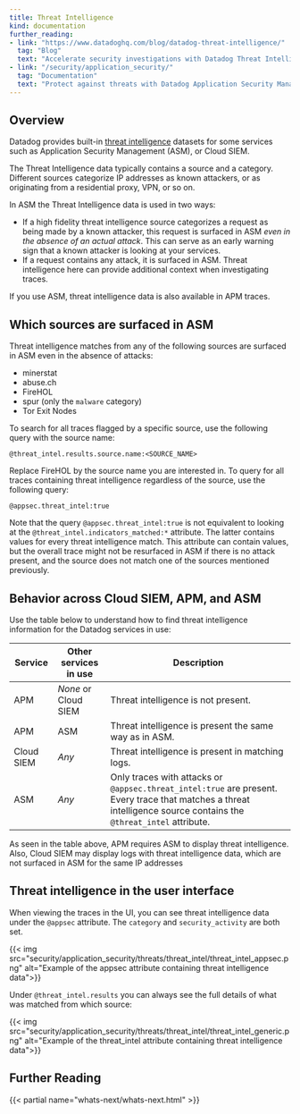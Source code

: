 ```yaml
---
title: Threat Intelligence
kind: documentation
further_reading:
- link: "https://www.datadoghq.com/blog/datadog-threat-intelligence/"
  tag: "Blog"
  text: "Accelerate security investigations with Datadog Threat Intelligence"
- link: "/security/application_security/"
  tag: "Documentation"
  text: "Protect against threats with Datadog Application Security Management"
---
```


## Overview

Datadog provides built-in [threat intelligence][1] datasets for some services such as Application Security Management (ASM), or Cloud SIEM.

The Threat Intelligence data typically contains a source and a category. Different sources categorize IP addresses as known attackers, or as originating from a residential proxy, VPN, or so on.

In ASM the Threat Intelligence data is used in two ways:

- If a high fidelity threat intelligence source categorizes a request as being made by a known attacker, this request is surfaced in ASM *even in the absence of an actual attack*. This can serve as an early warning sign that a known attacker is looking at your services.
- If a request contains any attack, it is surfaced in ASM. Threat intelligence here can provide additional context when investigating traces.

If you use ASM, threat intelligence data is also available in APM traces. 

## Which sources are surfaced in ASM

Threat intelligence matches from any of the following sources are surfaced in ASM even in the absence of attacks:

- minerstat
- abuse.ch
- FireHOL
- spur (only the `malware` category)
- Tor Exit Nodes

To search for all traces flagged by a specific source, use the following query with the source name:

    @threat_intel.results.source.name:<SOURCE_NAME> 

Replace FireHOL by the source name you are interested in.
To query for all traces containing threat intelligence regardless of the source, use the following query:

    @appsec.threat_intel:true 

<div class="alert alert-info">
Note that the query <code>@appsec.threat_intel:true</code> is not equivalent to looking at the <code>@threat_intel.indicators_matched:*</code> attribute. The latter contains values for every threat intelligence match. This attribute can contain values, but the overall trace might not be resurfaced in ASM if there is no attack present, and the source does not match one of the sources mentioned previously.
</div>

## Behavior across Cloud SIEM, APM, and ASM

Use the table below to understand how to find threat intelligence information for the Datadog services in use:

|Service|Other services in use|Description|
|---|---|---|
|APM| *None* or Cloud SIEM |Threat intelligence is not present.|
|APM| ASM |Threat intelligence is present the same way as in ASM.|
|Cloud SIEM| *Any* |Threat intelligence is present in matching logs.|
|ASM| *Any* |Only traces with attacks or `@appsec.threat_intel:true` are present. Every trace that matches a threat intelligence source contains the `@threat_intel` attribute.|

As seen in the table above, APM requires ASM to display threat intelligence. Also, Cloud SIEM may display logs with threat intelligence data, which are not surfaced in ASM for the same IP addresses

## Threat intelligence in the user interface

When viewing the traces in the UI, you can see threat intelligence data under the `@appsec` attribute. The `category` and `security_activity` are both set.

{{< img src="security/application_security/threats/threat_intel/threat_intel_appsec.png" alt="Example of the appsec attribute containing threat intelligence data">}}

Under `@threat_intel.results` you can always see the full details of what was matched from which source:

 {{< img src="security/application_security/threats/threat_intel/threat_intel_generic.png" alt="Example of the threat_intel attribute containing threat intelligence data">}}

## Further Reading

{{< partial name="whats-next/whats-next.html" >}}

[1]: https://www.datadoghq.com/blog/datadog-threat-intelligence/
